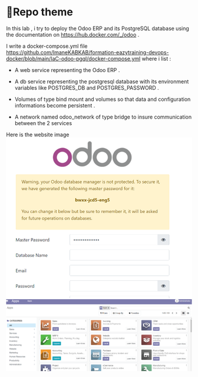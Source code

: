 # 📄Repo theme
In this lab , i try to deploy the Odoo ERP and its PostgreSQL database
using the documentation on https://hub.docker.com/_/odoo .

I write a docker-compose.yml file https://github.com/ImaneKABKAB/formation-eazytraining-devops-docker/blob/main/IaC-odoo-pgql/docker-compose.yml where i list :

 - A web service representing the Odoo ERP  .
 
 - A db service representing the postgresql database with its environment variables like POSTGRES_DB and POSTGRES_PASSWORD .
 
 - Volumes of type bind mount and volumes so that data and configuration informations become persistent .  
 
 - A network named odoo_network of type bridge to insure communication between the 2 services
 
 Here is the website image 
 ![private](https://github.com/ImaneKABKAB/formation-eazytraining-devops-docker/blob/main/images/Iac1.png)
 ![private](https://github.com/ImaneKABKAB/formation-eazytraining-devops-docker/blob/main/images/Iac2.png)
